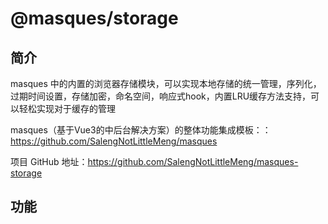 # @masques/storage

## 简介

masques 中的内置的浏览器存储模块，可以实现本地存储的统一管理，序列化，过期时间设置，存储加密，命名空间，响应式hook，内置LRU缓存方法支持，可以轻松实现对于缓存的管理

masques（基于Vue3的中后台解决方案）的整体功能集成模板：：https://github.com/SalengNotLittleMeng/masques

项目 GitHub 地址：https://github.com/SalengNotLittleMeng/masques-storage

## 功能
